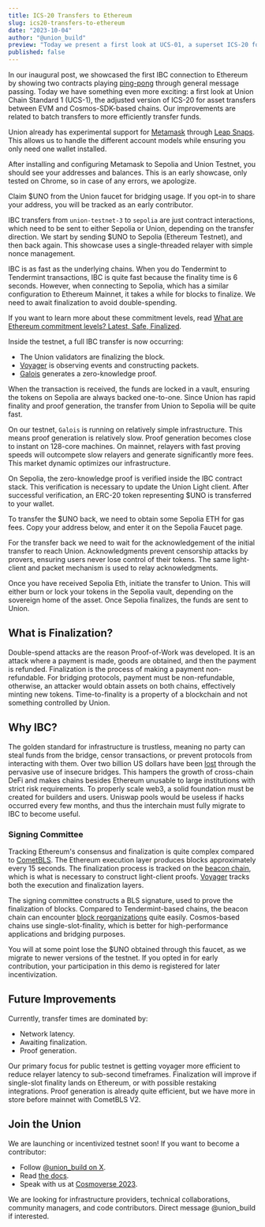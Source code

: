 ```yaml
---
title: ICS-20 Transfers to Ethereum
slug: ics20-transfers-to-ethereum
date: "2023-10-04"
author: "@union_build"
preview: "Today we present a first look at UCS-01, a superset ICS-20 for asset transfers between EVM and Cosmos-SDK-based chains."
published: false
---
```


<script>
    import TokenTransfer from '$lib/TokenTransfer.svelte';
    import ConnectToMetamask from './ConnectToMetamask.svelte';
    import AddressesAndBalances from './AddressesAndBalances.svelte'; 
    import FaucetButton from './FaucetButton.svelte'; 
    import TransferUnoToEthereum from './TransferUnoToEthereum.svelte'; 
    import TransferUnoToEthereumStatus from './TransferUnoToEthereumStatus.svelte'; 
    import SepoliaFaucetButton from './SepoliaFaucetButton.svelte';
    import SendUnoToUnionButton from './SendUnoToUnionButton.svelte';
    import SendUnoToUnionStatus from './SendUnoToUnionStatus.svelte';
</script>

In our inaugural post, we showcased the first IBC connection to Ethereum by showing two contracts playing [ping-pong](../the-journey-so-far) through general message passing. Today we have something even more exciting: a first look at Union Chain Standard 1 (UCS-1), the adjusted version of ICS-20 for asset transfers between EVM and Cosmos-SDK-based chains. Our improvements are related to batch transfers to more efficiently transfer funds.

Union already has experimental support for [Metamask](https://metamask.io/) through [Leap Snaps](https://www.leapwallet.io/snaps). This allows us to handle the different account models while ensuring you only need one wallet installed.

<ConnectToMetamask/>

After installing and configuring Metamask to Sepolia and Union Testnet, you should see your addresses and balances. This is an early showcase, only tested on Chrome, so in case of any errors, we apologize.

<AddressesAndBalances/>

Claim $UNO from the Union faucet for bridging usage. If you opt-in to share your address, you will be tracked as an early contributor.

<FaucetButton/>

IBC transfers from `union-testnet-3` to `sepolia` are just contract interactions, which need to be sent to either Sepolia or Union, depending on the transfer direction. We start by sending $UNO to Sepolia (Ethereum Testnet), and then back again. This showcase uses a single-threaded relayer with simple nonce management.

IBC is as fast as the underlying chains. When you do Tendermint to Tendermint transactions, IBC is quite fast because the finality time is 6 seconds. However, when connecting to Sepolia, which has a similar configuration to Ethereum Mainnet, it takes a while for blocks to finalize. We need to await finalization to avoid double-spending.

If you want to learn more about these commitment levels, read [What are Ethereum commitment levels? Latest, Safe, Finalized](https://www.alchemy.com/overviews/ethereum-commitment-levels).

<TransferUnoToEthereum/>

Inside the testnet, a full IBC transfer is now occurring:

- The Union validators are finalizing the block.
- [Voyager](https://docs.union.build/architecture/voyager) is observing events and constructing packets.
- [Galois](https://docs.union.build/architecture/galois) generates a zero-knowledge proof.

When the transaction is received, the funds are locked in a vault, ensuring the tokens on Sepolia are always backed one-to-one. Since Union has rapid finality and proof generation, the transfer from Union to Sepolia will be quite fast.

On our testnet, `Galois` is running on relatively simple infrastructure. This means proof generation is relatively slow. Proof generation becomes close to instant on 128-core machines. On mainnet, relayers with fast proving speeds will outcompete slow relayers and generate significantly more fees. This market dynamic optimizes our infrastructure.

On Sepolia, the zero-knowledge proof is verified inside the IBC contract stack. This verification is necessary to update the Union Light client. After successful verification, an ERC-20 token representing $UNO is transferred to your wallet.

<TransferUnoToEthereumStatus/>

To transfer the $UNO back, we need to obtain some Sepolia ETH for gas fees. Copy your address below, and enter it on the Sepolia Faucet page.

<SepoliaFaucetButton/>

<!-- Sepolia Faucet + Copy button -->

For the transfer back we need to wait for the acknowledgement of the initial transfer to reach Union. Acknowledgments prevent censorship attacks by provers, ensuring users never lose control of their tokens. The same light-client and packet mechanism is used to relay acknowledgments.

<!-- Acknowledgement Element -->

Once you have received Sepolia Eth, initiate the transfer to Union. This will either burn or lock your tokens in the Sepolia vault, depending on the sovereign home of the asset. Once Sepolia finalizes, the funds are sent to Union.

<SendUnoToUnionButton/>

<!-- Union Transfer Element -->

## What is Finalization?

Double-spend attacks are the reason Proof-of-Work was developed. It is an attack where a payment is made, goods are obtained, and then the payment is refunded. Finalization is the process of making a payment non-refundable. For bridging protocols, payment must be non-refundable, otherwise, an attacker would obtain assets on both chains, effectively minting new tokens. Time-to-finality is a property of a blockchain and not something controlled by Union.

## Why IBC?

The golden standard for infrastructure is trustless, meaning no party can steal funds from the bridge, censor transactions, or prevent protocols from interacting with them. Over two billion US dollars have been [lost](https://www.coindesk.com/consensus-magazine/2023/06/02/bridge-exploits-cost-2b-in-2022-heres-how-they-could-have-been-averted/) through the pervasive use of insecure bridges. This hampers the growth of cross-chain DeFi and makes chains besides Ethereum unusable to large institutions with strict risk requirements. To properly scale web3, a solid foundation must be created for builders and users. Uniswap pools would be useless if hacks occurred every few months, and thus the interchain must fully migrate to IBC to become useful.

### Signing Committee

Tracking Ethereum's consensus and finalization is quite complex compared to [CometBLS](https://docs.union.build/architecture/cometbls). The Ethereum execution layer produces blocks approximately every 15 seconds. The finalization process is tracked on the [beacon chain](https://ethereum.org/en/roadmap/beacon-chain/), which is what is necessary to construct light-client proofs. [Voyager](https://docs.union.build/architecture/voyager) tracks both the execution and finalization layers.

The signing committee constructs a BLS signature, used to prove the finalization of blocks. Compared to Tendermint-based chains, the beacon chain can encounter [block reorganizations](https://barnabe.substack.com/p/pos-ethereum-reorg) quite easily. Cosmos-based chains use single-slot-finality, which is better for high-performance applications and bridging purposes.

<SendUnoToUnionStatus/>

You will at some point lose the $UNO obtained through this faucet, as we migrate to newer versions of the testnet. If you opted in for early contribution, your participation in this demo is registered for later incentivization.

## Future Improvements

Currently, transfer times are dominated by:

- Network latency.
- Awaiting finalization.
- Proof generation.

Our primary focus for public testnet is getting voyager more efficient to reduce relayer latency to sub-second timeframes. Finalization will improve if single-slot finality lands on Ethereum, or with possible restaking integrations. Proof generation is already quite efficient, but we have more in store before mainnet with CometBLS V2.

## Join the Union

We are launching or incentivized testnet soon! If you want to become a contributor:

- Follow [@union_build on X](https://x.com/union_build).
- Read [the docs](https://docs.union.build).
- Speak with us at [Cosmoverse 2023](https://cosmoverse.org/).

We are looking for infrastructure providers, technical collaborations, community managers, and code contributors. Direct message @union_build if interested.
